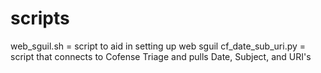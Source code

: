 # scripts


web_sguil.sh = script to aid in setting up web sguil 
cf_date_sub_uri.py = script that connects to Cofense Triage and pulls Date, Subject, and URI's 

